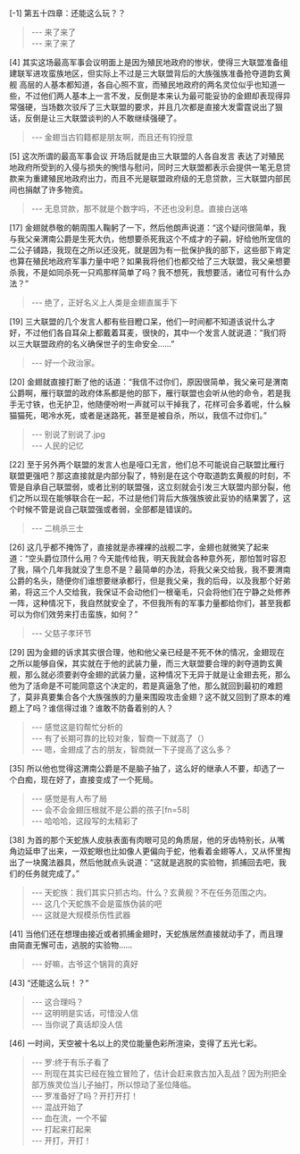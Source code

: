 
[-1] 第五十四章：还能这么玩？？
>--- 来了来了<br>
>--- 来了来了<br>

[4] 其实这场最高军事会议明面上是因为殖民地政府的惨状，使得三大联盟准备组建联军进攻蛮族地区，但实际上不过是三大联盟背后的大族强族准备抢夺道韵玄黄舰 高层的人基本都知道，各自心照不宣，而殖民地政府的两名灵位似乎也知道一些，不过他们两人基本上一言不发，反倒是本来认为最可能妥协的金翅却表现得异常强硬，当场数次驳斥了三大联盟的要求，并且几次都是直接大发雷霆说出了狠话，反倒是让三大联盟谈判的人不敢继续强硬了。
>--- 金翅当古钧籍都是朋友啊，而且还有钧授意<br>

[5] 这次所谓的最高军事会议 开场后就是由三大联盟的人各自发言 表达了对殖民地政府所受到的入侵与损失的惋惜与慰问，同时三大联盟都表示会提供一笔无息贷款来为重建殖民地政府出力，而且不光是联盟政府级的无息贷款，三大联盟内部民间也捐献了许多物资。
>--- 无息贷款，那不就是个数字吗，不还也没利息。直接白送咯<br>

[17] 金翅就恭敬的朝周围人鞠躬了一下，然后他朗声说道：“这个疑问很简单，我与我父亲渭南公爵是生死大仇，他想要杀死我这个不成才的子嗣，好给他所宠信的二公子铺路，我现在之所以还没死，就是因为有一批保护我的部下，这些部下肯定也算在殖民地政府军事力量中吧？如果我将他们也都交给了三大联盟，我父亲想要杀我，不是如同杀死一只鸡那样简单了吗？我不想死，我想要活，诸位可有什么办法？”
>--- 绝了，正好名义上人类是金翅直属手下<br>

[19] 三大联盟的几个发言人都有些目瞪口呆，他们一时间都不知道该说什么才好，不过他们各自耳朵上都戴着耳麦，很快的，其中一个发言人就说道：“我们将以三大联盟政府的名义确保世子的生命安全……”
>--- 好一个政治家。<br>

[20] 金翅就直接打断了他的话道：“我信不过你们，原因很简单，我父亲可是渭南公爵啊，雁行联盟的政府体系都是他的部下，雁行联盟也会听从他的命令，若是我手无寸铁，也无护卫，他随便吩咐一声就可以干掉我了，花样可会多着呢，什么躲猫猫死，喝冷水死，或者是迷路死，甚至是被自杀，所以，我信不过你们。”
>--- 别说了别说了.jpg<br>
>--- 人民的记忆<br>

[22] 至于另外两个联盟的发言人也是哑口无言，他们总不可能说自己联盟比雁行联盟更强吧？那这直接就是内部分裂了，特别是在这个夺取道韵玄黄舰的时刻，不管是自承自己联盟弱，或者比别的联盟强，这立刻就会引发三大联盟内部分裂，他们之所以现在能够联合在一起，不过是他们背后大族强族彼此妥协的结果罢了，这个时候不管是说自己联盟强或者弱，全部都是错误的。
>--- 二桃杀三士<br>

[26] 这几乎都不掩饰了，直接就是赤裸裸的战舰二字，金翅也就微笑了起来道：“空头爵位顶什么用？今天能传给我，明天我就会各种意外死，那怕暂时容忍了我，隔个几年我就没了生息不是？最简单的办法，将我父亲交给我，我不要渭南公爵的名头，随便你们谁想要继承都行，但是我父亲，我的后母，以及我那个好弟弟，将这三个人交给我，我保证不会动他们一根毫毛，只会将他们在宁静之处修养一阵，这种情况下，我自然就安全了，不但我所有的军事力量都给你们，甚至我都可以为你们效劳来打击蛮族，如何？”
>--- 父慈子孝环节<br>

[29] 因为金翅的诉求其实很合理，他和他父亲已经是不死不休的情况，金翅现在之所以能够自保，其实就在于他的武装力量，而三大联盟要合理的剥夺道韵玄黄舰，那么就必须要剥夺金翅的武装力量，这种情况下无异于就是让金翅去死，那么他为了活命是不可能同意这个决定的，若是真逼急了他，那么就回到最初的难题了，莫非真要集合各个大族强族的力量来围殴攻击金翅？这不就又回到了原本的难题上了吗？谁信得过谁？谁敢不防备着别的人？
>--- 感觉这是钧帮忙分析的<br>
>--- 有了长期可靠的比较对象，智商一下就高了（）<br>
>--- 嗯，金翅成了古的朋友，智商就一下子提高了这么多？<br>

[35] 所以他也觉得这渭南公爵是不是脑子抽了，这么好的继承人不要，却选了一个白痴，现在好了，直接变成了一个死局。
>--- 感觉是有人布了局<br>
>--- 会不会金翅压根就不是公爵的孩子[fn=58]<br>
>--- 哈哈哈，这段写的太精彩了<br>

[38] 为首的那个天蛇族人皮肤表面有肉眼可见的角质层，他的牙齿特别长，从嘴角边延申了出来，一双蛇眼也比如像人更偏向于蛇，他看着金翅等人，又从怀里掏出了一块魔法器具，然后他就点头说道：“这就是逃脱的实验物，抓捕回去吧，我们的任务就完成了。”
>--- 天蛇族：我们其实只抓古均。什么？玄黄舰？不在任务范围之内。<br>
>--- 这几个天蛇族不会是蛮族伪装的吧<br>
>--- 这就是大规模杀伤性武器<br>

[41] 当他们还在想理由接近或者抓捕金翅时，天蛇族居然直接就动手了，而且理由简直无懈可击，逃脱的实验物……
>--- 好嘛，古爷这个锅背的真好<br>

[43] “还能这么玩！？”
>--- 这合理吗？<br>
>--- 这明明是实话，可惜没人信<br>
>--- 当你说了真话却没人信<br>

[46] 一时间，天空被十名以上的灵位能量色彩所渲染，变得了五光七彩。
>--- 罗:终于有乐子看了<br>
>--- 刑现在其实已经在独立冒险了，估计会赶来救古加入乱战？因为刑把全部万族灵位当儿子抽打，所以惊动了圣位降临。<br>
>--- 罗准备好了吗？开打开打！<br>
>--- 混战开始了<br>
>--- 血在流，一个不留<br>
>--- 打起来打起来<br>
>--- 开打，开打！<br>
